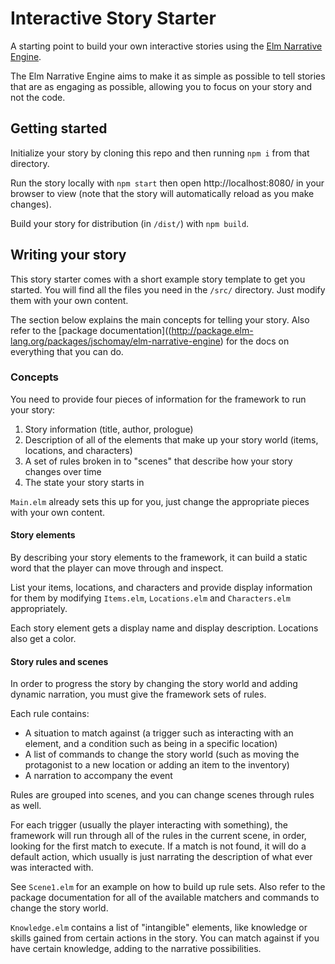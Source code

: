 # Interactive Story Starter

A starting point to build your own interactive stories using the [Elm Narrative Engine](http://package.elm-lang.org/packages/jschomay/elm-narrative-engine).

The Elm Narrative Engine aims to make it as simple as possible to tell stories that are as engaging as possible, allowing you to focus on your story and not the code.


## Getting started

 Initialize your story by cloning this repo and then running `npm i` from that directory.

 Run the story locally with `npm start` then open  http://localhost:8080/ in your browser to view (note that the story will automatically reload as you make changes).

Build your story for distribution (in `/dist/`) with `npm build`.

## Writing your story

This story starter comes with a short example story template to get you started.  You will find all the files you need in the `/src/` directory.  Just modify them with your own content.

The section below explains the main concepts for telling your story.  Also refer to the [package documentation]((http://package.elm-lang.org/packages/jschomay/elm-narrative-engine) for the docs on everything that you can do.

### Concepts

You need to provide four pieces of information for the framework to run your story:

1. Story information (title, author, prologue)
2. Description of all of the elements that make up your story world (items, locations, and characters)
3. A set of rules broken in to "scenes" that describe how your story changes over time
4. The state your story starts in

`Main.elm` already sets this up for you, just change the appropriate pieces with your own content.

#### Story elements

By describing your story elements to the framework, it can build a static word that the player can move through and inspect.

List your items, locations, and characters and provide display information for them by modifying `Items.elm`, `Locations.elm` and `Characters.elm` appropriately.

 Each story element gets a display name and display description.  Locations also get a color.

#### Story rules and scenes

In order to progress the story by changing the story world and adding dynamic narration, you must give the framework sets of rules.

Each rule contains:

-  A situation to match against (a trigger such as interacting with an element, and a condition such as being in a specific location)
- A list of commands to change the story world (such as moving the protagonist to a new location or adding an item to the inventory)
- A narration to accompany the event

Rules are grouped into scenes, and you can change scenes through rules as well.

For each trigger (usually the player interacting with something), the framework will run through all of the rules in the current scene, in order, looking for the first match to execute.  If a match is not found, it will do a default action, which usually is just narrating the description of what ever was interacted with.

See `Scene1.elm` for an example on how to build up rule sets.  Also refer to the package documentation for all of the available matchers and commands to change the story world.

`Knowledge.elm` contains a list of "intangible" elements, like knowledge or skills gained from certain actions in the story.  You can match against if you have certain knowledge, adding to the narrative possibilities.
